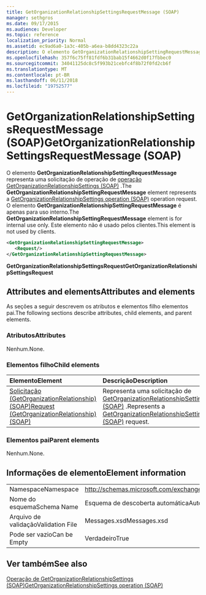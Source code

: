 ```yaml
---
title: GetOrganizationRelationshipSettingsRequestMessage (SOAP)
manager: sethgros
ms.date: 09/17/2015
ms.audience: Developer
ms.topic: reference
localization_priority: Normal
ms.assetid: ec9ad6a0-1a3c-405b-a6ea-b8dd4323c22a
description: O elemento GetOrganizationRelationshipSettingRequestMessage representa uma solicitação de operação GetOrganizationRelationshipSettings operação (SOAP). O elemento GetOrganizationRelationshipSettingRequestMessage é apenas para uso interno. Este elemento não é usado pelos clientes.
ms.openlocfilehash: 357f6c75ff81fdf6b31bab15f4662d0f17fbbec0
ms.sourcegitcommit: 34041125dc8c5f993b21cebfc4f8b72f0fd2cb6f
ms.translationtype: MT
ms.contentlocale: pt-BR
ms.lasthandoff: 06/11/2018
ms.locfileid: "19752577"
---
```

# <a name="getorganizationrelationshipsettingsrequestmessage-soap"></a><span data-ttu-id="186e8-105">GetOrganizationRelationshipSettingsRequestMessage (SOAP)</span><span class="sxs-lookup"><span data-stu-id="186e8-105">GetOrganizationRelationshipSettingsRequestMessage (SOAP)</span></span>

<span data-ttu-id="186e8-106">O elemento **GetOrganizationRelationshipSettingRequestMessage** representa uma solicitação de operação de [operação GetOrganizationRelationshipSettings (SOAP)](getorganizationrelationshipsettings-operation-soap.md) .</span><span class="sxs-lookup"><span data-stu-id="186e8-106">The **GetOrganizationRelationshipSettingRequestMessage** element represents a [GetOrganizationRelationshipSettings operation (SOAP)](getorganizationrelationshipsettings-operation-soap.md) operation request.</span></span> <span data-ttu-id="186e8-107">O elemento **GetOrganizationRelationshipSettingRequestMessage** é apenas para uso interno.</span><span class="sxs-lookup"><span data-stu-id="186e8-107">The **GetOrganizationRelationshipSettingRequestMessage** element is for internal use only.</span></span> <span data-ttu-id="186e8-108">Este elemento não é usado pelos clientes.</span><span class="sxs-lookup"><span data-stu-id="186e8-108">This element is not used by clients.</span></span> 
  
```XML
<GetOrganizationRelationshipSettingRequestMessage>
   <Request/>
</GetOrganizationRelationshipSettingRequestMessage>
```

 <span data-ttu-id="186e8-109">**GetOrganizationRelationshipSettingsRequest**</span><span class="sxs-lookup"><span data-stu-id="186e8-109">**GetOrganizationRelationshipSettingsRequest**</span></span>
## <a name="attributes-and-elements"></a><span data-ttu-id="186e8-110">Attributes and elements</span><span class="sxs-lookup"><span data-stu-id="186e8-110">Attributes and elements</span></span>

<span data-ttu-id="186e8-111">As seções a seguir descrevem os atributos e elementos filho elementos pai.</span><span class="sxs-lookup"><span data-stu-id="186e8-111">The following sections describe attributes, child elements, and parent elements.</span></span>
  
### <a name="attributes"></a><span data-ttu-id="186e8-112">Atributos</span><span class="sxs-lookup"><span data-stu-id="186e8-112">Attributes</span></span>

<span data-ttu-id="186e8-113">Nenhum.</span><span class="sxs-lookup"><span data-stu-id="186e8-113">None.</span></span>
  
### <a name="child-elements"></a><span data-ttu-id="186e8-114">Elementos filho</span><span class="sxs-lookup"><span data-stu-id="186e8-114">Child elements</span></span>

|<span data-ttu-id="186e8-115">**Elemento**</span><span class="sxs-lookup"><span data-stu-id="186e8-115">**Element**</span></span>|<span data-ttu-id="186e8-116">**Descrição**</span><span class="sxs-lookup"><span data-stu-id="186e8-116">**Description**</span></span>|
|:-----|:-----|
|[<span data-ttu-id="186e8-117">Solicitação (GetOrganizationRelationship) (SOAP)</span><span class="sxs-lookup"><span data-stu-id="186e8-117">Request (GetOrganizationRelationship) (SOAP)</span></span>](request-getorganizationrelationshipsoap.md) <br/> |<span data-ttu-id="186e8-118">Representa uma solicitação de [GetOrganizationRelationshipSettingsRequest (SOAP)](getorganizationrelationshipsettingsrequest-soap.md) .</span><span class="sxs-lookup"><span data-stu-id="186e8-118">Represents a [GetOrganizationRelationshipSettingsRequest (SOAP)](getorganizationrelationshipsettingsrequest-soap.md) request.</span></span>  <br/> |
   
### <a name="parent-elements"></a><span data-ttu-id="186e8-119">Elementos pai</span><span class="sxs-lookup"><span data-stu-id="186e8-119">Parent elements</span></span>

<span data-ttu-id="186e8-120">Nenhum.</span><span class="sxs-lookup"><span data-stu-id="186e8-120">None.</span></span>
  
## <a name="element-information"></a><span data-ttu-id="186e8-121">Informações de elemento</span><span class="sxs-lookup"><span data-stu-id="186e8-121">Element information</span></span>

|||
|:-----|:-----|
|<span data-ttu-id="186e8-122">Namespace</span><span class="sxs-lookup"><span data-stu-id="186e8-122">Namespace</span></span>  <br/> |http://schemas.microsoft.com/exchange/2010/Autodiscover  <br/> |
|<span data-ttu-id="186e8-123">Nome do esquema</span><span class="sxs-lookup"><span data-stu-id="186e8-123">Schema Name</span></span>  <br/> |<span data-ttu-id="186e8-124">Esquema de descoberta automática</span><span class="sxs-lookup"><span data-stu-id="186e8-124">Autodiscover schema</span></span>  <br/> |
|<span data-ttu-id="186e8-125">Arquivo de validação</span><span class="sxs-lookup"><span data-stu-id="186e8-125">Validation File</span></span>  <br/> |<span data-ttu-id="186e8-126">Messages.xsd</span><span class="sxs-lookup"><span data-stu-id="186e8-126">Messages.xsd</span></span>  <br/> |
|<span data-ttu-id="186e8-127">Pode ser vazio</span><span class="sxs-lookup"><span data-stu-id="186e8-127">Can be Empty</span></span>  <br/> |<span data-ttu-id="186e8-128">Verdadeiro</span><span class="sxs-lookup"><span data-stu-id="186e8-128">True</span></span>  <br/> |
   
## <a name="see-also"></a><span data-ttu-id="186e8-129">Ver também</span><span class="sxs-lookup"><span data-stu-id="186e8-129">See also</span></span>



[<span data-ttu-id="186e8-130">Operação de GetOrganizationRelationshipSettings (SOAP)</span><span class="sxs-lookup"><span data-stu-id="186e8-130">GetOrganizationRelationshipSettings operation (SOAP)</span></span>](getorganizationrelationshipsettings-operation-soap.md)

